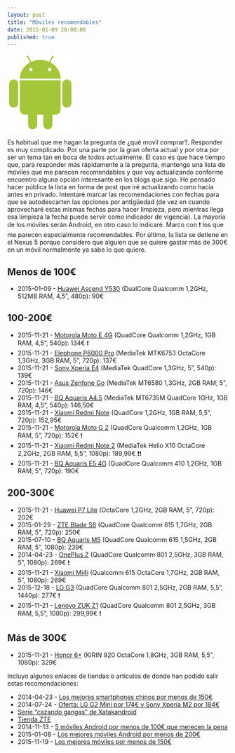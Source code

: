 ```yaml
---
layout: post
title: "Móviles recomendables"
date: 2015-01-09 20:08:00
published: true
---
```


![Android Logo](/images/posts/android_robot.png)

Es habitual que me hagan la pregunta de ¿qué movil comprar?. Responder es muy complicado. Por una parte por la gran oferta actual y por otra por ser un tema tan en boca de todos actualmente. El caso es que hace tiempo que, para responder más rápidamente a la pregunta, mantengo una lista de móviles que me parecen recomendables y que voy actualizando conforme encuentro alguna opción interesante en los blogs que sigo. He pensado hacer pública la lista en forma de post que iré actualizando como hacía antes en privado. Intentaré marcar las recomendaciones con fechas para que se autodescarten las opciones por antigüedad (de vez en cuando aprovecharé estas mismas fechas para hacer limpieza, pero mientras llega esa limpieza la fecha puede servir como indicador de vigencia). La mayoría de los móviles serán Android, en otro caso lo indicaré. Marco con :exclamation: los que me parecen especialmente recomendables. Por último, la lista se detiene en el Nexus 5 porque considero que alguien que se quiere gastar más de 300€ en un móvil normalmente ya sabe lo que quiere.

## Menos de 100€

* 2015-01-09 - [Huawei Ascend Y530](http://www.amazon.es/gp/product/B00HRXA9CW) (DualCore Qualcomm 1,2GHz, 512MB RAM, 4,5”, 480p): 90€

## 100-200€

* 2015-11-21 - [Motorola Moto E 4G](http://www.amazon.es/dp/B00TXEG878) (QuadCore Qualcomm 1,2GHz, 1GB RAM, 4,5”, 540p): 134€ :exclamation:
* 2015-11-21 - [Elephone P6000 Pro](http://www.amazon.es/dp/B00Z9MKPMW/) (MediaTek MTK6753 OctaCore 1,3GHz, 3GB RAM, 5”, 720p): 137€
* 2015-11-21 - [Sony Xperia E4](http://www.amazon.es/dp/B00TYPHJVU) (MediaTek QuadCore 1,3GHz, 5”, 540p): 139€
* 2015-11-21 - [Asus Zenfone Go](http://www.amazon.es/dp/B0158G7NWI) (MediaTek MT6580 1,3GHz, 2GB RAM, 5”, 720p): 146€
* 2015-11-21 - [BQ Aquaris A4.5](http://www.amazon.es/dp/B015KDORSM) (MediaTek MT6735M QuadCore 1GHz, 1GB RAM, 4,5”, 540p): 146,50€
* 2015-11-21 - [Xiaomi Redmi Note](http://www.amazon.es/Xiaomi-RedMi-Note-4G-LTE/dp/B00NN4UDLG) (QuadCore 1,2GHz, 1GB RAM, 5,5”, 720p): 152,95€
* 2015-11-21 - [Motorola Moto G 2](http://www.amazon.es/dp/B00UL1CNFS) (QuadCore Qualcomm 1,2GHz, 1GB RAM, 5”, 720p): 152€ :exclamation:
* 2015-11-21 - [Xiaomi Redmi Note 2](http://www.geekvida.es/xiaomi-redmi-note-2-2gb-32gb-negro-p106009.html) (MediaTek Helio X10 OctaCore 2,2GHz, 2GB RAM, 5,5”, 1080p): 189,99€ :exclamation::exclamation:
* 2015-11-21 - [BQ Aquaris E5 4G](http://www.amazon.es/gp/product/B00R81V22E) (QuadCore Qualcomm 410 1,2GHz, 1GB RAM, 5”, 720p): 190€

## 200-300€

* 2015-11-21 - [Huawei P7 Lite](http://www.amazon.es/dp/B00W1KSK86) (OctaCore 1,2GHz, 2GB RAM, 5”, 720p): 202€
* 2015-01-29 - [ZTE Blade S6](http://www.xatakandroid.com/moviles-android/zte-blade-s6-comparativa-como-se-coloca-en-la-gama-media) (QuadCore Qualcomm 615 1,7GHz, 2GB RAM, 5", 720p): 250€
* 2015-07-10 - [BQ Aquaris M5](http://tiendas.mediamarkt.es/p/movil-bq-aquaris-m5-negro-de-16gb-con-4g-1285224) (QuadCore Qualcomm 615 1,5GHz, 2GB RAM, 5”, 1080p): 239€
* 2014-04-23 - [OnePlus Z](https://oneplus.net/es/x) (QuadCore Qualcomm 801 2,5GHz, 3GB RAM, 5”, 1080p): 269€ :exclamation:
* 2015-11-21 - [Xiaomi Mi4i](http://www.geekvida.es/xiaomi-mi4i-mi-4i-2gb-32gb-negro-p105165.html) (Qualcomm 615 OctaCore 1,7GHz, 2GB RAM, 5”, 1080p): 269€
* 2015-12-18 - [LG G3](http://www.amazon.es/gp/product/B00KKSKHFA) (QuadCore Qualcomm 801 2,5GHz, 2GB RAM, 5,5”, 1440p): 277€ :exclamation:
* 2015-11-21 - [Lenovo ZUK Z1](http://www.geekvida.es/lenovo-zuk-z1-3gb-64gb-negro-p105270.html) (QuadCore Qualcomm 801 2,5GHz, 3GB RAM, 5,5”, 1080p): 299,99€ :exclamation:

## Más de 300€

* 2015-11-21 - [Honor 6+](http://www.amazon.es/dp/B00VUYWSSM) (KIRIN 920 OctaCore 1,8GHz, 3GB RAM, 5,5”, 1080p): 329€

Incluyo algunos enlaces de tiendas o artículos de donde han podido salir estas recomendaciones:

* 2014-04-23 - [Los mejores smartphones chinos por menos de 150€](http://www.elandroidelibre.com/2014/04/los-mejores-smartphones-chinos-por-menos-de-150e.html)
* 2014-07-24 - [Oferta: LG G2 Mini por 174€ y Sony Xperia M2 por 184€](http://www.elandroidelibre.com/2014/07/oferta-lg-g2-mini-por-174e-y-sony-xperia-m2-por-184e.html)
* [Serie “cazando gangas” de Xatakandroid](http://www.xatakandroid.com/tag/cazando-gangas)
* [Tienda ZTE](http://www.tienda.zte.es/)
* 2014-11-13 - [5 móviles Android por menos de 100€ que merecen la pena](http://www.elandroidelibre.com/2014/11/5-moviles-android-por-menos-de-100e-que-merecen-la-pena.html)
* 2015-01-08 - [Los mejores móviles Android por menos de 200€](http://www.elandroidelibre.com/2015/01/los-mejores-moviles-android-por-menos-de-200e.html)
* 2015-11-19 - [Los mejores móviles por menos de 150€](http://www.elandroidelibre.com/2015/11/los-mejores-moviles-por-menos-de-150e.html)
